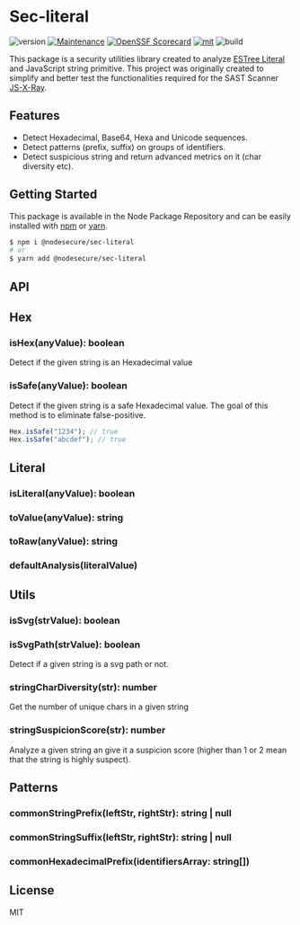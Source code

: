 # Sec-literal
![version](https://img.shields.io/badge/dynamic/json.svg?url=https://raw.githubusercontent.com/NodeSecure/js-x-ray/blob/master/workspaces/sec-literal/master/package.json&query=$.version&label=Version)
[![Maintenance](https://img.shields.io/badge/Maintained%3F-yes-green.svg)](https://github.com/NodeSecure/js-x-ray/blob/master/workspaces/sec-literal/commit-activity)
[![OpenSSF
Scorecard](https://api.securityscorecards.dev/projects/github.com/NodeSecure/js-x-ray/blob/master/workspaces/sec-literal/badge)](https://api.securityscorecards.dev/projects/github.com/NodeSecure/js-x-ray/blob/master/workspaces/sec-literal)
[![mit](https://img.shields.io/github/license/Naereen/StrapDown.js.svg)](https://github.com/NodeSecure/js-x-ray/blob/master/workspaces/sec-literal/blob/master/LICENSE)
![build](https://img.shields.io/github/actions/workflow/status/NodeSecure/js-x-ray/blob/master/workspaces/sec-literal/node.js.yml)

This package is a security utilities library created to analyze [ESTree Literal](https://github.com/estree/estree/blob/master/es5.md#literal) and JavaScript string primitive. This project was originally created to simplify and better test the functionalities required for the SAST Scanner [JS-X-Ray](https://github.com/fraxken/js-x-ray).

## Features

- Detect Hexadecimal, Base64, Hexa and Unicode sequences.
- Detect patterns (prefix, suffix) on groups of identifiers.
- Detect suspicious string and return advanced metrics on it (char diversity etc).

## Getting Started

This package is available in the Node Package Repository and can be easily installed with [npm](https://docs.npmjs.com/getting-started/what-is-npm) or [yarn](https://yarnpkg.com).

```bash
$ npm i @nodesecure/sec-literal
# or
$ yarn add @nodesecure/sec-literal
```

## API

## Hex

### isHex(anyValue): boolean
Detect if the given string is an Hexadecimal value

### isSafe(anyValue): boolean
Detect if the given string is a safe Hexadecimal value. The goal of this method is to eliminate false-positive.

```js
Hex.isSafe("1234"); // true
Hex.isSafe("abcdef"); // true
```

## Literal

### isLiteral(anyValue): boolean
### toValue(anyValue): string
### toRaw(anyValue): string
### defaultAnalysis(literalValue)

## Utils

### isSvg(strValue): boolean

### isSvgPath(strValue): boolean
Detect if a given string is a svg path or not.

### stringCharDiversity(str): number
Get the number of unique chars in a given string

### stringSuspicionScore(str): number
Analyze a given string an give it a suspicion score (higher than 1 or 2 mean that the string is highly suspect).

## Patterns

### commonStringPrefix(leftStr, rightStr): string | null
### commonStringSuffix(leftStr, rightStr): string | null
### commonHexadecimalPrefix(identifiersArray: string[])

## License
MIT
